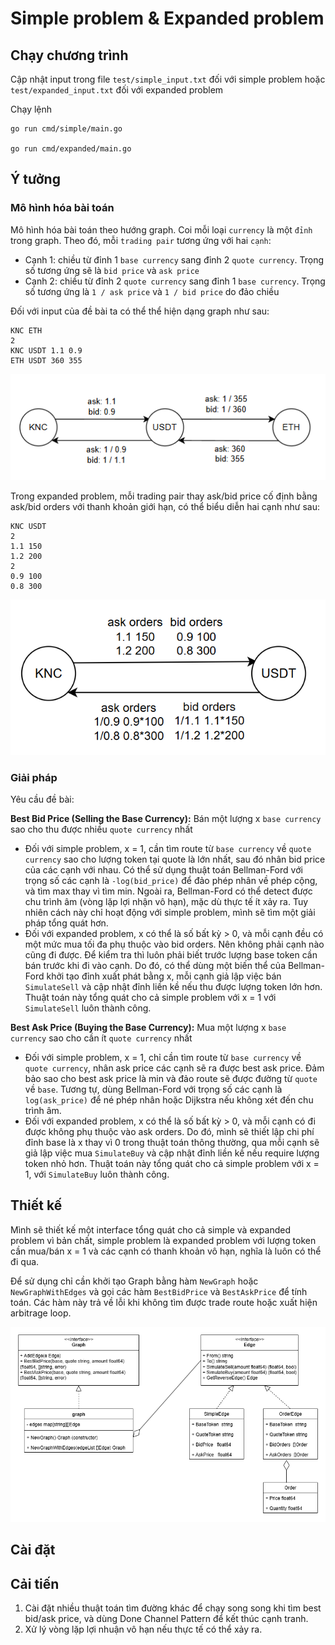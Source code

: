 # Simple problem & Expanded problem
## Chạy chương trình
Cập nhật input trong file `test/simple_input.txt` đối với simple problem hoặc
`test/expanded_input.txt` đối với expanded problem

Chạy lệnh
```
go run cmd/simple/main.go

go run cmd/expanded/main.go
```

## Ý tưởng
### Mô hình hóa bài toán
Mô hình hóa bài toán theo hướng graph. Coi mỗi loại `currency` là một `đỉnh`
trong graph. Theo đó, mỗi `trading pair` tương ứng với hai `cạnh`:
- Cạnh 1: chiều từ đỉnh 1 `base currency` sang đỉnh 2 `quote currency`. Trọng số
  tương ứng sẽ là `bid price` và `ask price`
- Cạnh 2: chiều từ đỉnh 2 `quote currency` sang đỉnh 1 `base currency`. Trọng số
  tương ứng là `1 / ask price` và `1 / bid price` do đảo chiều

Đối với input của đề bài ta có thể thể hiện dạng graph như sau:
```
KNC ETH
2
KNC USDT 1.1 0.9
ETH USDT 360 355
```
![Simple graph](images/simple_graph.PNG)

Trong expanded problem, mỗi trading pair thay ask/bid price cố định bằng
ask/bid orders với thanh khoản giới hạn, có thể biểu diễn hai cạnh như sau:
```
KNC USDT
2
1.1 150
1.2 200
2
0.9 100
0.8 300
```
![Expanded graph](images/expanded_graph.png)

### Giải pháp

Yêu cầu đề bài:

**Best Bid Price (Selling the Base Currency):** Bán một lượng x `base currency`
sao cho thu được nhiều `quote currency` nhất
- Đối với simple problem, x = 1, cần tìm route từ `base currency` về
  `quote currency` sao cho lượng token tại quote là lớn nhất, sau đó nhân bid
  price của các cạnh với nhau. Có thể sử dụng thuật toán Bellman-Ford với trọng
  số các cạnh là `-log(bid_price)` để đảo phép nhân về phép cộng, và tìm max
  thay vì tìm min. Ngoài ra, Bellman-Ford có thể detect được chu trình âm (vòng
  lặp lợi nhận vô hạn), mặc dù thực tế ít xảy ra. Tuy nhiên cách này chỉ hoạt
  động với simple problem, mình sẽ tìm một giải pháp tổng quát hơn.
- Đối với expanded problem, x có thể là số bất kỳ > 0, và mỗi cạnh đều có một
  mức mua tối đa phụ thuộc vào bid orders. Nên không phải cạnh nào cũng đi
  được. Để kiểm tra thì luôn phải biết trước lượng base token cần bán trước khi
  đi vào cạnh. Do đó, có thể dùng một biến thể của Bellman-Ford khởi tạo đỉnh
  xuất phát bằng x, mỗi cạnh giả lập việc bán `SimulateSell` và cập nhật đỉnh
  liền kề nếu thu được lượng token lớn hơn. Thuật toán này tổng quát cho cả
  simple problem với x = 1 với `SimulateSell` luôn thành công.

**Best Ask Price (Buying the Base Currency):** Mua một lượng x `base currency`
sao cho cần ít `quote currency` nhất
- Đối với simple problem, x = 1, chỉ cần tìm route từ `base currency` về
  `quote currency`, nhân ask price các cạnh sẽ ra được best ask price. Đảm bảo
  sao cho best ask price là min và đảo route sẽ được đường từ `quote` về `base`.
  Tương tự, dùng Bellman-Ford với trọng số các cạnh là `log(ask_price)` để né
  phép nhân hoặc Dijkstra nếu không xét đến chu trình âm.
- Đối với expanded problem, x có thể là số bất kỳ > 0, và mỗi cạnh có đi được
  không phụ thuộc vào ask orders. Do đó, mình sẽ thiết lập chi phí đỉnh base là
  x thay vì 0 trong thuật toán thông thường, qua mỗi cạnh sẽ giả lập việc mua
  `SimulateBuy` và cập nhật đỉnh liền kề nếu require lượng token nhỏ hơn. Thuật
  toán này tổng quát cho cả simple problem với x = 1, với `SimulateBuy` luôn
  thành công.

## Thiết kế
Mình sẽ thiết kế một interface tổng quát cho cả simple và expanded problem vì
bản chất, simple problem là expanded problem với lượng token cần mua/bán x = 1
và các cạnh có thanh khoản vô hạn, nghĩa là luôn có thể đi qua.

Để sử dụng chỉ cần khởi tạo Graph bằng hàm `NewGraph` hoặc `NewGraphWithEdges`
và gọi các hàm `BestBidPrice` và `BestAskPrice` để tính toán. Các hàm này trả 
về lỗi khi không tìm được trade route hoặc xuất hiện arbitrage loop.

![Class diagram](images/expanded_class_diagram.drawio.png)

## Cài đặt
## Cải tiến
1. Cài đặt nhiều thuật toán tìm đường khác để chạy song song khi tìm best 
bid/ask price, và dùng Done Channel Pattern để kết thúc cạnh tranh.
2. Xử lý vòng lặp lợi nhuận vô hạn nếu thực tế có thể xảy ra.
